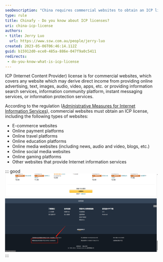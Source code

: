 ```yaml
---
seoDescription: "China requires commercial websites to obtain an ICP license, covering e-commerce, payment platforms, education sites, media outlets, and more."
type: rule
title: Chinafy - Do you know about ICP licenses?
uri: china-icp-license
authors: 
- title: Jerry Luo
  url: https://www.ssw.com.au/people/jerry-luo
created: 2023-05-06T06:46:14.112Z
guid: b15912d0-ece0-485a-886e-047f9a0c5411
redirects: 
 - do-you-know-what-is-icp-license
---
```

ICP (Internet Content Provider) license is for commercial websites, which covers any website which may derive direct income from providing online advertising, text, images, audio, video, apps, etc. or providing information search services, information community platform, instant messaging services, or information protection services. 

According to the regulation ([Administrative Measures for Internet Information Services](https://www.21cloudbox.com/china-measures-for-the-administration-of-internet-information-services.html)), commercial websites must obtain an ICP license, including the following types of websites:
- E-commerce websites
- Online payment platforms
- Online travel platforms
- Online education platforms
- Online media websites (including news, audio and video, blogs, etc.)
- Online social media websites
- Online gaming platforms
- Other websites that provide Internet information services

::: good
![Figure: Amazon China obtained an ICP license](ICPlicenseAmazonChina.png)
:::
